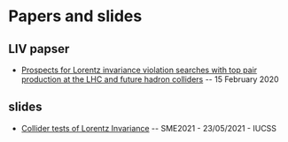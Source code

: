 # Papers and slides


## LIV papser

* [Prospects for Lorentz invariance violation searches with top pair
production at the LHC and future hadron colliders](https://link.springer.com/content/pdf/10.1140/epjc/s10052-020-7715-2.pdf?pdf=button%20sticky) -- 15 February 2020   





## slides
* [Collider tests of Lorentz Invariance](https://iucss.sitehost.iu.edu/sme2021/lectures/Chanon.pdf) -- SME2021 - 23/05/2021 - IUCSS   

